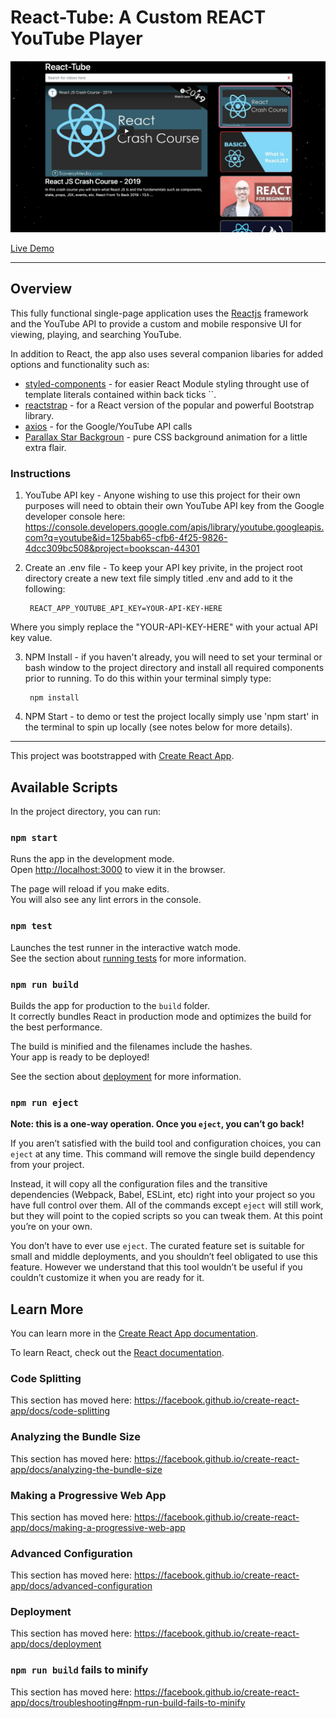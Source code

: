 # React-Tube: A Custom REACT YouTube Player

![App Screenshot](react-tube.png)

[Live Demo](https://gamlilorien.github.io/react-tube)

- - -

## Overview

This fully functional single-page application uses the [Reactjs](https://reactjs.org/) framework and the YouTube API to provide a custom and mobile responsive UI for viewing, playing, and searching YouTube.

In addition to React, the app also uses several companion libaries for added options and functionality such as:

* [styled-components](https://www.npmjs.com/package/styled-components) - for easier React Module styling throught use of template literals contained within back ticks ``.
* [reactstrap](https://www.npmjs.com/package/reactstrap) - for a React version of the popular and powerful Bootstrap library.
* [axios](https://www.npmjs.com/package/axios) - for the Google/YouTube API calls
* [Parallax Star Backgroun](https://codepen.io/saransh/pen/BKJun) - pure CSS background animation for a little extra flair.

### Instructions

1. YouTube API key - Anyone wishing to use this project for their own purposes will need to obtain their own YouTube API key from the Google developer console here: https://console.developers.google.com/apis/library/youtube.googleapis.com?q=youtube&id=125bab65-cfb6-4f25-9826-4dcc309bc508&project=bookscan-44301

2. Create an .env file - To keep your API key privite, in the project root directory create a new text file simply titled .env and add to it the following:

        REACT_APP_YOUTUBE_API_KEY=YOUR-API-KEY-HERE

Where you simply replace the "YOUR-API-KEY-HERE" with your actual API key value.

3. NPM Install - if you haven't already, you will need to set your terminal or bash window to the project directory and install all required components prior to running. To do this within your terminal simply type:

        npm install

4. NPM Start - to demo or test the project locally simply use 'npm start' in the terminal to spin up locally (see notes below for more details).

- - -



This project was bootstrapped with [Create React App](https://github.com/facebook/create-react-app).

## Available Scripts

In the project directory, you can run:

### `npm start`

Runs the app in the development mode.<br>
Open [http://localhost:3000](http://localhost:3000) to view it in the browser.

The page will reload if you make edits.<br>
You will also see any lint errors in the console.

### `npm test`

Launches the test runner in the interactive watch mode.<br>
See the section about [running tests](https://facebook.github.io/create-react-app/docs/running-tests) for more information.

### `npm run build`

Builds the app for production to the `build` folder.<br>
It correctly bundles React in production mode and optimizes the build for the best performance.

The build is minified and the filenames include the hashes.<br>
Your app is ready to be deployed!

See the section about [deployment](https://facebook.github.io/create-react-app/docs/deployment) for more information.

### `npm run eject`

**Note: this is a one-way operation. Once you `eject`, you can’t go back!**

If you aren’t satisfied with the build tool and configuration choices, you can `eject` at any time. This command will remove the single build dependency from your project.

Instead, it will copy all the configuration files and the transitive dependencies (Webpack, Babel, ESLint, etc) right into your project so you have full control over them. All of the commands except `eject` will still work, but they will point to the copied scripts so you can tweak them. At this point you’re on your own.

You don’t have to ever use `eject`. The curated feature set is suitable for small and middle deployments, and you shouldn’t feel obligated to use this feature. However we understand that this tool wouldn’t be useful if you couldn’t customize it when you are ready for it.

## Learn More

You can learn more in the [Create React App documentation](https://facebook.github.io/create-react-app/docs/getting-started).

To learn React, check out the [React documentation](https://reactjs.org/).

### Code Splitting

This section has moved here: https://facebook.github.io/create-react-app/docs/code-splitting

### Analyzing the Bundle Size

This section has moved here: https://facebook.github.io/create-react-app/docs/analyzing-the-bundle-size

### Making a Progressive Web App

This section has moved here: https://facebook.github.io/create-react-app/docs/making-a-progressive-web-app

### Advanced Configuration

This section has moved here: https://facebook.github.io/create-react-app/docs/advanced-configuration

### Deployment

This section has moved here: https://facebook.github.io/create-react-app/docs/deployment

### `npm run build` fails to minify

This section has moved here: https://facebook.github.io/create-react-app/docs/troubleshooting#npm-run-build-fails-to-minify
